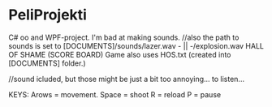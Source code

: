 # PeliProjekti
C# oo and WPF-project.
I'm bad at making sounds.
//also the path to sounds is set to [DOCUMENTS]/sounds/lazer.wav
			      -    ||                               -/explosion.wav
HALL OF SHAME (SCORE BOARD)
Game also uses HOS.txt (created into [DOCUMENTS] folder.)

//sound icluded, but those might be just a bit too annoying... to listen...

KEYS:
Arows = movement.
Space = shoot
R = reload
P = pause
